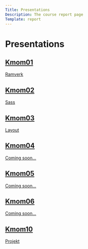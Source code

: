 ```yaml
---
Title: Presentations
Description: The course report page
Template: report
---
```

Presentations
==================

<div class="kmombox">
	<a href="report/kmom01"><h2>Kmom01</h2></a>
	<a href="report/kmom01"><p>Ramverk</p></a>
</div>

<div class="kmombox">
	<a href="report/kmom02"><h2>Kmom02</h2></a>
	<a href="report/kmom02"><p>Sass</p></a>
</div>

<div class="kmombox">
	<a href="report/kmom03"><h2>Kmom03</h2></a>
	<a href="report/kmom03"><p>Layout</p></a>
</div>

<div class="kmombox">
	<a href="report/kmom04"><h2>Kmom04</h2></a>
	<a href="report/kmom04"><p>Coming soon...</p></a>
</div>

<div class="kmombox">
	<a href="report/kmom05"><h2>Kmom05</h2></a>
	<a href="report/kmom05"><p>Coming soon...</p></a>
</div>

<div class="kmombox">
	<a href="report/kmom06"><h2>Kmom06</h2></a>
	<a href="report/kmom06"><p>Coming soon...</p></a>
</div>

<div class="kmombox pr">
	<a href="report/kmom10"><h2>Kmom10</h2></a>
	<a href="report/kmom10"><p>Projekt</p></a>
</div>
